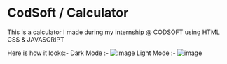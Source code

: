 # CodSoft / Calculator
This is a calculator I made during my internship @ CODSOFT using HTML CSS & JAVASCRIPT

Here is how it looks:-
Dark Mode :- ![image](https://github.com/abhinoob11/CodSoft/assets/129387507/857cdbeb-c85b-4328-9259-a1ecdadcb28f)
Light Mode :- ![image](https://github.com/abhinoob11/CodSoft/assets/129387507/a3248f44-d2c1-4f00-97b0-8050c3abf88d)
